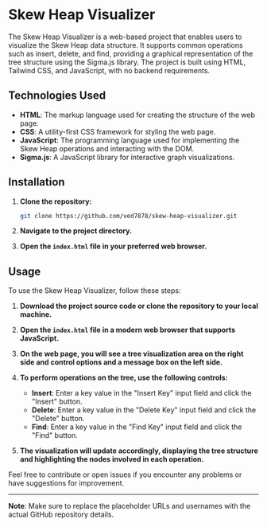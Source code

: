 # Skew Heap Visualizer

The Skew Heap Visualizer is a web-based project that enables users to visualize the Skew Heap data structure. It supports common operations such as insert, delete, and find, providing a graphical representation of the tree structure using the Sigma.js library. The project is built using HTML, Tailwind CSS, and JavaScript, with no backend requirements.

## Technologies Used

- **HTML**: The markup language used for creating the structure of the web page.
- **CSS**: A utility-first CSS framework for styling the web page.
- **JavaScript**: The programming language used for implementing the Skew Heap operations and interacting with the DOM.
- **Sigma.js**: A JavaScript library for interactive graph visualizations.

## Installation

1. **Clone the repository:**

    ```bash
    git clone https://github.com/ved7878/skew-heap-visualizer.git
    ```

2. **Navigate to the project directory.**

3. **Open the `index.html` file in your preferred web browser.**

## Usage

To use the Skew Heap Visualizer, follow these steps:

1. **Download the project source code or clone the repository to your local machine.**

2. **Open the `index.html` file in a modern web browser that supports JavaScript.**

3. **On the web page, you will see a tree visualization area on the right side and control options and a message box on the left side.**

4. **To perform operations on the tree, use the following controls:**

   - **Insert**: Enter a key value in the "Insert Key" input field and click the "Insert" button.
   - **Delete**: Enter a key value in the "Delete Key" input field and click the "Delete" button.
   - **Find**: Enter a key value in the "Find Key" input field and click the "Find" button.

5. **The visualization will update accordingly, displaying the tree structure and highlighting the nodes involved in each operation.**

Feel free to contribute or open issues if you encounter any problems or have suggestions for improvement.

---

**Note**: Make sure to replace the placeholder URLs and usernames with the actual GitHub repository details.
